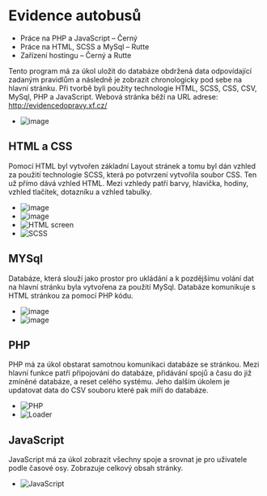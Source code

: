 # Evidence autobusů
- Práce na PHP a JavaScript – Černý
- Práce na HTML, SCSS a MySql – Rutte
- Zařízení hostingu – Černý a Rutte

Tento program má za úkol uložit do databáze obdržená data odpovídající zadaným pravidlům a následně je zobrazit chronologicky pod sebe na hlavní stránku. Při tvorbě byli použity technologie HTML, SCSS, CSS, CSV, MySql, PHP a JavaScript. Webová stránka běží na URL adrese: http://evidencedopravy.xf.cz/
- ![image](https://user-images.githubusercontent.com/74651859/163685290-51364d81-439d-4631-9078-c89209d1a3a1.png)



## HTML a CSS

Pomocí HTML byl vytvořen základní Layout stránek a tomu byl dán vzhled za použití technologie SCSS, která po potvrzení vytvořila soubor CSS. Ten už přímo dává vzhled HTML. Mezi vzhledy patří barvy, hlavička, hodiny, vzhled tlačítek, dotazníku a vzhled tabulky.
- ![image](https://user-images.githubusercontent.com/74651859/163685291-62b4ebb4-b4d8-4e49-a814-b0eb1fdf5326.png)
- ![image](https://user-images.githubusercontent.com/74651859/163685315-1301b7d1-3900-4deb-8244-0747449b79e8.png)
- ![HTML screen](https://user-images.githubusercontent.com/74651859/163685318-30886eb3-2be4-4db2-ac1e-75486588b344.png)
- ![SCSS](https://user-images.githubusercontent.com/74651859/163685322-6d02c4c1-eef6-48e8-9f47-e3447bd2d275.png)

## MYSql

Databáze, která slouží jako prostor pro ukládání a k pozdějšímu volání dat na hlavní stránku byla vytvořena za použití MySql. Databáze komunikuje s HTML stránkou za pomocí PHP kódu.
- ![image](https://user-images.githubusercontent.com/74651859/163685380-93b1e02c-bb2c-42ee-b856-cc3e68525a55.png)
- ![image](https://user-images.githubusercontent.com/74651859/163685400-7a1ee1b7-fca8-4bfe-a9aa-c7c340e0079e.png)

## PHP
PHP má za úkol obstarat samotnou komunikaci databáze se stránkou. Mezi hlavní funkce patří připojování do databáze, přidávání spojů a času do již zmíněné databáze, a reset celého systému. Jeho dalším úkolem je updatovat data do CSV souboru které pak míří do databáze.
- ![PHP](https://user-images.githubusercontent.com/74651859/163685431-8ac31d8c-15b4-40a3-8952-25ccfd20e7a6.png)
- ![Loader](https://user-images.githubusercontent.com/74651859/163685432-5a430b70-5892-4d56-a97d-4c081f862d76.png)

## JavaScript
JavaScript má za úkol zobrazit všechny spoje a srovnat je pro uživatele podle časové osy. Zobrazuje celkový obsah stránky.
- ![JavaScript](https://user-images.githubusercontent.com/74651859/163685449-e4b5d808-2754-4371-854d-a14270b0afcc.png)

